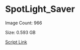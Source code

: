 # SpotLight_Saver

Image Count: 966

Size: 0.593 GB

[Script Link](https://github.com/liuyal/Archive/blob/master/Python/Utilities/Miscellaneous/spotlight_saver.py)